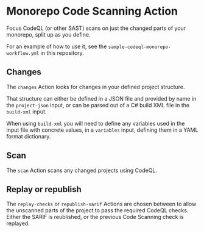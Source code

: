 # Monorepo Code Scanning Action

Focus CodeQL (or other SAST) scans on just the changed parts of your monorepo, split up as you define.

For an example of how to use it, see the `sample-codeql-monorepo-workflow.yml` in this repository.

## Changes

The `changes` Action looks for changes in your defined project structure.

That structure can either be defined in a JSON file and provided by name in the `project-json` input, or can be parsed out of a C# build XML file in the `build-xml` input.

When using `build-xml` you will need to define any variables used in the input file with concrete values, in a `variables` input, defining them in a YAML format dictionary.

## Scan

The `scan` Action scans any changed projects using CodeQL.

## Replay or republish

The `replay-checks` or `republish-sarif` Actions are chosen between to allow the unscanned parts of the project to pass the required CodeQL checks. Either the SARIF is reublished, or the previous Code Scanning check is replayed.
